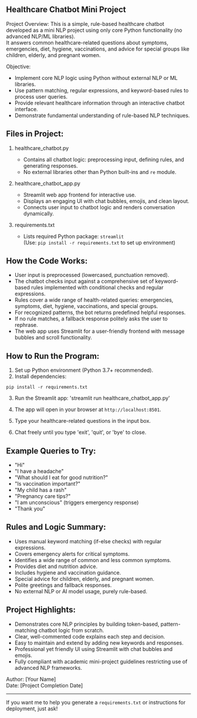 Healthcare Chatbot Mini Project
-------------------------------

Project Overview:
This is a simple, rule-based healthcare chatbot developed as a mini NLP project using only core Python functionality (no advanced NLP/ML libraries).  
It answers common healthcare-related questions about symptoms, emergencies, diet, hygiene, vaccinations, and advice for special groups like children, elderly, and pregnant women.

Objective:
- Implement core NLP logic using Python without external NLP or ML libraries.
- Use pattern matching, regular expressions, and keyword-based rules to process user queries.
- Provide relevant healthcare information through an interactive chatbot interface.
- Demonstrate fundamental understanding of rule-based NLP techniques.

Files in Project:
---------------
1. healthcare_chatbot.py  
   - Contains all chatbot logic: preprocessing input, defining rules, and generating responses.
   - No external libraries other than Python built-ins and `re` module.

2. healthcare_chatbot_app.py  
   - Streamlit web app frontend for interactive use.
   - Displays an engaging UI with chat bubbles, emojis, and clean layout.
   - Connects user input to chatbot logic and renders conversation dynamically.

3. requirements.txt  
   - Lists required Python package: `streamlit`  
   (Use: `pip install -r requirements.txt` to set up environment)

How the Code Works:
-------------------
- User input is preprocessed (lowercased, punctuation removed).
- The chatbot checks input against a comprehensive set of keyword-based rules implemented with conditional checks and regular expressions.
- Rules cover a wide range of health-related queries: emergencies, symptoms, diet, hygiene, vaccinations, and special groups.
- For recognized patterns, the bot returns predefined helpful responses.
- If no rule matches, a fallback response politely asks the user to rephrase.
- The web app uses Streamlit for a user-friendly frontend with message bubbles and scroll functionality.

How to Run the Program:
-----------------------
1. Set up Python environment (Python 3.7+ recommended).
2. Install dependencies:

 `pip install -r requirements.txt`


3. Run the Streamlit app:
'streamlit run healthcare_chatbot_app.py'


4. The app will open in your browser at `http://localhost:8501`.
5. Type your healthcare-related questions in the input box.
6. Chat freely until you type 'exit', 'quit', or 'bye' to close.

Example Queries to Try:
----------------------
- "Hi"
- "I have a headache"
- "What should I eat for good nutrition?"
- "Is vaccination important?"
- "My child has a rash"
- "Pregnancy care tips?"
- "I am unconscious"  (triggers emergency response)
- "Thank you"

Rules and Logic Summary:
------------------------
- Uses manual keyword matching (if-else checks) with regular expressions.
- Covers emergency alerts for critical symptoms.
- Identifies a wide range of common and less common symptoms.
- Provides diet and nutrition advice.
- Includes hygiene and vaccination guidance.
- Special advice for children, elderly, and pregnant women.
- Polite greetings and fallback responses.
- No external NLP or AI model usage, purely rule-based.

Project Highlights:
-------------------
- Demonstrates core NLP principles by building token-based, pattern-matching chatbot logic from scratch.
- Clear, well-commented code explains each step and decision.
- Easy to maintain and extend by adding new keywords and responses.
- Professional yet friendly UI using Streamlit with chat bubbles and emojis.
- Fully compliant with academic mini-project guidelines restricting use of advanced NLP frameworks.

Author: [Your Name]  
Date: [Project Completion Date]

---

If you want me to help you generate a `requirements.txt` or instructions for deployment, just ask!
   
